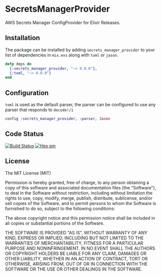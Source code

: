 # SecretsManagerProvider

AWS Secrets Manager ConfigProvider for Elixir Releases.

## Installation
The package can be installed by adding `secrets_manager_provider` to your list of dependencies in `mix.exs` along with `toml` or `jason`.

```elixir
defp deps do
  {:secrets_manager_provider, "~> 0.0.0"},
  {:toml, "~> 0.0.0"}
end
```

## Configuration
`toml` is used as the default parser, the parser can be configured to use any
parser that responds to `decode!/1`

```elixir
config :secrets_manager_provider, :parser, Jason
```

## Code Status
[![Build Status](https://travis-ci.org/christopherlai/secrets_manager_provider.svg?branch=master)](https://travis-ci.org/christopherlai/secrets_manager_provider)
[![Hex pm](https://img.shields.io/hexpm/v/secrets_manager_provider.svg?style=flat)](https://hex.pm/packages/secrets_manager_provider)

## License

The MIT License (MIT)

Permission is hereby granted, free of charge, to any person obtaining a copy of this software and associated documentation files (the "Software"), to deal in the Software without restriction, including without limitation the rights to use, copy, modify, merge, publish, distribute, sublicense, and/or sell copies of the Software, and to permit persons to whom the Software is furnished to do so, subject to the following conditions:

The above copyright notice and this permission notice shall be included in all copies or substantial portions of the Software.

THE SOFTWARE IS PROVIDED "AS IS", WITHOUT WARRANTY OF ANY KIND, EXPRESS OR IMPLIED, INCLUDING BUT NOT LIMITED TO THE WARRANTIES OF MERCHANTABILITY, FITNESS FOR A PARTICULAR PURPOSE AND NONINFRINGEMENT. IN NO EVENT SHALL THE AUTHORS OR COPYRIGHT HOLDERS BE LIABLE FOR ANY CLAIM, DAMAGES OR OTHER LIABILITY, WHETHER IN AN ACTION OF CONTRACT, TORT OR OTHERWISE, ARISING FROM, OUT OF OR IN CONNECTION WITH THE SOFTWARE OR THE USE OR OTHER DEALINGS IN THE SOFTWARE.
